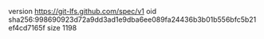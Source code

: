 version https://git-lfs.github.com/spec/v1
oid sha256:998690923d72a9dd3ad1e9dba6ee089fa24436b3b01b556bfc5b21ef4cd7165f
size 1198
